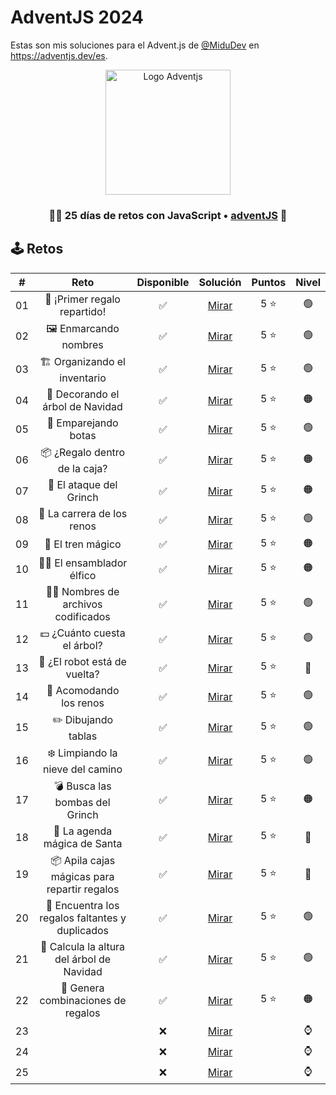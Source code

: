 # AdventJS 2024

Estas son mis soluciones para el Advent.js de [@MiduDev](https://github.com/midudev "@MiduDev") en https://adventjs.dev/es.

<p align="center"> 
  <img  
    height="200"
    src="https://github.com/user-attachments/assets/acb2747a-6c12-4f90-b975-0fcce495fe02"
    alt="Logo Adventjs"
  />
</p>

<h3 align="center">🧑‍🚀 25 días de retos con JavaScript • <a href="https://adventjs.dev">adventJS</a> 🚀</h3>

## 🕹️ Retos

|  #  |                  Reto                       |   Disponible    |                Solución                  |  Puntos  |  Nivel  |
| :-: | :------------------------------------------------------------------: | :------------:  | :----------------------------------------: | :---------: | :---------: |
| 01  |   🎁 ¡Primer regalo repartido!    |       ✅        | [Mirar](Reto%2301.js) |   5 ⭐   |    🟢    |  
| 02  |       🖼 Enmarcando nombres       |       ✅        | [Mirar](Reto%2302.js) |   5 ⭐   |    🟢    |  
| 03  |   🏗 Organizando el inventario    |       ✅        | [Mirar](Reto%2303.js) |   5 ⭐   |    🟢    |  
| 04  | 🎄 Decorando el árbol de Navidad  |       ✅        | [Mirar](Reto%2304.js) |   5 ⭐   |    🟠    |  
| 05  |       👞 Emparejando botas        |       ✅        | [Mirar](Reto%2305.js) |   5 ⭐   |    🟢    |  
| 06  |   📦 ¿Regalo dentro de la caja?   |       ✅        | [Mirar](Reto%2306.js) |   5 ⭐   |    🟠    |  
| 07  |      👹 El ataque del Grinch      |       ✅        | [Mirar](Reto%2307.js) |   5 ⭐   |    🟠    |  
| 08  |    🦌 La carrera de los renos     |       ✅        | [Mirar](Reto%2308.js) |   5 ⭐   |    🟢    |  
| 09  |        🚂 El tren mágico          |       ✅        | [Mirar](Reto%2309.js) |   5 ⭐   |    🟠    |  
| 10  |    👩‍💻 El ensamblador élfico       |       ✅        | [Mirar](Reto%2310.js) |   5 ⭐   |    🟠    |  
| 11  |🏴‍☠️ Nombres de archivos codificados |       ✅        | [Mirar](Reto%2311.js) |   5 ⭐   |    🟢    |  
| 12  |   💵 ¿Cuánto cuesta el árbol?     |       ✅        | [Mirar](Reto%2312.js) |   5 ⭐   |    🟢    |  
| 13  |   🤖 ¿El robot está de vuelta?    |       ✅        | [Mirar](Reto%2313.js) |   5 ⭐   |    🔴    |  
| 14  |     🦌 Acomodando los renos       |       ✅        | [Mirar](Reto%2314.js) |   5 ⭐   |    🟢    |  
| 15  |       ✏️ Dibujando tablas         |       ✅        | [Mirar](Reto%2315.js) |   5 ⭐   |    🟢    |  
| 16  | ❄️ Limpiando la nieve del camino  |       ✅        | [Mirar](Reto%2316.js) |   5 ⭐   |    🟢    |  
| 17  |  💣 Busca las bombas del Grinch   |       ✅        | [Mirar](Reto%2317.js) |   5 ⭐   |    🟠    |  
| 18  |   📇 La agenda mágica de Santa    |       ✅        | [Mirar](Reto%2318.js) |   5 ⭐   |    🔴    |  
| 19  | 📦 Apila cajas mágicas para repartir regalos |       ✅        | [Mirar](Reto%2319.js) |   5 ⭐   |    🔴    |  
| 20  | 🎁 Encuentra los regalos faltantes y duplicados |       ✅        | [Mirar](Reto%2320.js) |   5 ⭐   |    🟢    |  
| 21  | 🎄 Calcula la altura del árbol de Navidad |       ✅        | [Mirar](Reto%2321.js) |   5 ⭐   |    🟢    |  
| 22  | 🎁 Genera combinaciones de regalos |       ✅        | [Mirar](Reto%2322.js) |   5 ⭐   |    🟠    |  
| 23  |                                   |       ❌        | [Mirar](Reto%2323.js) |         |    ⌚    |  
| 24  |                                   |       ❌        | [Mirar](Reto%2324.js) |         |    ⌚    |  
| 25  |                                   |       ❌        | [Mirar](Reto%2325.js) |         |    ⌚    |  
